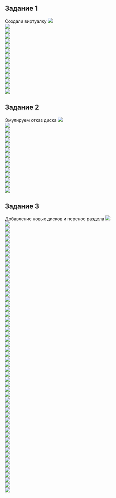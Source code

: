 ## Задание 1
Создали виртуалку
![](https://raw.githubusercontent.com/rolagg/OS-admin-labs/master/lab2/screens/lab2_pic1-1.png)\
![](https://raw.githubusercontent.com/rolagg/OS-admin-labs/master/lab2/screens/lab2_pic1-2.png)\
![](https://raw.githubusercontent.com/rolagg/OS-admin-labs/master/lab2/screens/lab2_pic1-3.png)\
![](https://raw.githubusercontent.com/rolagg/OS-admin-labs/master/lab2/screens/lab2_pic1-4.png)\
![](https://raw.githubusercontent.com/rolagg/OS-admin-labs/master/lab2/screens/lab2_pic1-5.png)\
![](https://raw.githubusercontent.com/rolagg/OS-admin-labs/master/lab2/screens/lab2_pic1-6.png)\
![](https://raw.githubusercontent.com/rolagg/OS-admin-labs/master/lab2/screens/lab2_pic1-7.png)\
![](https://raw.githubusercontent.com/rolagg/OS-admin-labs/master/lab2/screens/lab2_pic1-8.png)\
![](https://raw.githubusercontent.com/rolagg/OS-admin-labs/master/lab2/screens/lab2_pic1-9.png)\
![](https://raw.githubusercontent.com/rolagg/OS-admin-labs/master/lab2/screens/lab2_pic1-9-1.png)\
![](https://raw.githubusercontent.com/rolagg/OS-admin-labs/master/lab2/screens/lab2_pic1-9-2.png)\
![](https://raw.githubusercontent.com/rolagg/OS-admin-labs/master/lab2/screens/lab2_pic1-9-3.png)\
![](https://raw.githubusercontent.com/rolagg/OS-admin-labs/master/lab2/screens/lab2_pic1-10.png)\
![](https://raw.githubusercontent.com/rolagg/OS-admin-labs/master/lab2/screens/lab2_pic1-10-1.png)\
![](https://raw.githubusercontent.com/rolagg/OS-admin-labs/master/lab2/screens/lab2_pic1-10-2.png)

## Задание 2
Эмулируем отказ диска
![](https://raw.githubusercontent.com/rolagg/OS-admin-labs/master/lab2/screens/lab2_pic2-1-1.png)\
![](https://raw.githubusercontent.com/rolagg/OS-admin-labs/master/lab2/screens/lab2_pic2-1-2.png)\
![](https://raw.githubusercontent.com/rolagg/OS-admin-labs/master/lab2/screens/lab2_pic2-2-1.png)\
![](https://raw.githubusercontent.com/rolagg/OS-admin-labs/master/lab2/screens/lab2_pic2-2-2.png)\
![](https://raw.githubusercontent.com/rolagg/OS-admin-labs/master/lab2/screens/lab2_pic2-3-1.png)\
![](https://raw.githubusercontent.com/rolagg/OS-admin-labs/master/lab2/screens/lab2_pic2-3-2.png)\
![](https://raw.githubusercontent.com/rolagg/OS-admin-labs/master/lab2/screens/lab2_pic2-3-3.png)\
![](https://raw.githubusercontent.com/rolagg/OS-admin-labs/master/lab2/screens/lab2_pic2-4-1.png)\
![](https://raw.githubusercontent.com/rolagg/OS-admin-labs/master/lab2/screens/lab2_pic2-4-2.png)\
![](https://raw.githubusercontent.com/rolagg/OS-admin-labs/master/lab2/screens/lab2_pic2-4-3.png)\
![](https://raw.githubusercontent.com/rolagg/OS-admin-labs/master/lab2/screens/lab2_pic2-5-1.png)\
![](https://raw.githubusercontent.com/rolagg/OS-admin-labs/master/lab2/screens/lab2_pic2-5-2.png)\
![](https://raw.githubusercontent.com/rolagg/OS-admin-labs/master/lab2/screens/lab2_pic2-6-1.png)\
![](https://raw.githubusercontent.com/rolagg/OS-admin-labs/master/lab2/screens/lab2_pic2-7-1.png)\
![](https://raw.githubusercontent.com/rolagg/OS-admin-labs/master/lab2/screens/lab2_pic2-8-1.png)

## Задание 3
Добавление новых дисков и перенос раздела
![](https://raw.githubusercontent.com/rolagg/OS-admin-labs/master/lab2/screens/lab2_pic3-1-1.png)\
![](https://raw.githubusercontent.com/rolagg/OS-admin-labs/master/lab2/screens/lab2_pic3-1-2.png)\
![](https://raw.githubusercontent.com/rolagg/OS-admin-labs/master/lab2/screens/lab2_pic3-1-3.png)\
![](https://raw.githubusercontent.com/rolagg/OS-admin-labs/master/lab2/screens/lab2_pic3-2-1.png)\
![](https://raw.githubusercontent.com/rolagg/OS-admin-labs/master/lab2/screens/lab2_pic3-2-2.png)\
![](https://raw.githubusercontent.com/rolagg/OS-admin-labs/master/lab2/screens/lab2_pic3-3-1.png)\
![](https://raw.githubusercontent.com/rolagg/OS-admin-labs/master/lab2/screens/lab2_pic3-3-2.png)\
![](https://raw.githubusercontent.com/rolagg/OS-admin-labs/master/lab2/screens/lab2_pic3-4-1.png)\
![](https://raw.githubusercontent.com/rolagg/OS-admin-labs/master/lab2/screens/lab2_pic3-5-1.png)\
![](https://raw.githubusercontent.com/rolagg/OS-admin-labs/master/lab2/screens/lab2_pic3-5-2.png)\
![](https://raw.githubusercontent.com/rolagg/OS-admin-labs/master/lab2/screens/lab2_pic3-5-3.png)\
![](https://raw.githubusercontent.com/rolagg/OS-admin-labs/master/lab2/screens/lab2_pic3-5-4.png)\
![](https://raw.githubusercontent.com/rolagg/OS-admin-labs/master/lab2/screens/lab2_pic3-6-1.png)\
![](https://raw.githubusercontent.com/rolagg/OS-admin-labs/master/lab2/screens/lab2_pic3-6-2.png)\
![](https://raw.githubusercontent.com/rolagg/OS-admin-labs/master/lab2/screens/lab2_pic3-6-3.png)\
![](https://raw.githubusercontent.com/rolagg/OS-admin-labs/master/lab2/screens/lab2_pic3-6-4.png)\
![](https://raw.githubusercontent.com/rolagg/OS-admin-labs/master/lab2/screens/lab2_pic3-6-5.png)\
![](https://raw.githubusercontent.com/rolagg/OS-admin-labs/master/lab2/screens/lab2_pic3-6-6.png)\
![](https://raw.githubusercontent.com/rolagg/OS-admin-labs/master/lab2/screens/lab2_pic3-6-7.png)\
![](https://raw.githubusercontent.com/rolagg/OS-admin-labs/master/lab2/screens/lab2_pic3-6-8.png)\
![](https://raw.githubusercontent.com/rolagg/OS-admin-labs/master/lab2/screens/lab2_pic3-6-9.png)\
![](https://raw.githubusercontent.com/rolagg/OS-admin-labs/master/lab2/screens/lab2_pic3-6-10.png)\
![](https://raw.githubusercontent.com/rolagg/OS-admin-labs/master/lab2/screens/lab2_pic3-6-11.png)\
![](https://raw.githubusercontent.com/rolagg/OS-admin-labs/master/lab2/screens/lab2_pic3-6-12.png)\
![](https://raw.githubusercontent.com/rolagg/OS-admin-labs/master/lab2/screens/lab2_pic3-7-1.png)\
![](https://raw.githubusercontent.com/rolagg/OS-admin-labs/master/lab2/screens/lab2_pic3-7-2.png)\
![](https://raw.githubusercontent.com/rolagg/OS-admin-labs/master/lab2/screens/lab2_pic3-8-1.png)\
![](https://raw.githubusercontent.com/rolagg/OS-admin-labs/master/lab2/screens/lab2_pic3-8-2.png)\
![](https://raw.githubusercontent.com/rolagg/OS-admin-labs/master/lab2/screens/lab2_pic3-9-1.png)\
![](https://raw.githubusercontent.com/rolagg/OS-admin-labs/master/lab2/screens/lab2_pic3-9-2.png)\
![](https://raw.githubusercontent.com/rolagg/OS-admin-labs/master/lab2/screens/lab2_pic3-10-1.png)\
![](https://raw.githubusercontent.com/rolagg/OS-admin-labs/master/lab2/screens/lab2_pic3-11-1.png)\
![](https://raw.githubusercontent.com/rolagg/OS-admin-labs/master/lab2/screens/lab2_pic3-12-1.png)\
![](https://raw.githubusercontent.com/rolagg/OS-admin-labs/master/lab2/screens/lab2_pic3-12-2.png)\
![](https://raw.githubusercontent.com/rolagg/OS-admin-labs/master/lab2/screens/lab2_pic3-12-3.png)\
![](https://raw.githubusercontent.com/rolagg/OS-admin-labs/master/lab2/screens/lab2_pic3-12-4.png)\
![](https://raw.githubusercontent.com/rolagg/OS-admin-labs/master/lab2/screens/lab2_pic3-12-5.png)\
![](https://raw.githubusercontent.com/rolagg/OS-admin-labs/master/lab2/screens/lab2_pic3-12-6.png)\
![](https://raw.githubusercontent.com/rolagg/OS-admin-labs/master/lab2/screens/lab2_pic3-12-7.png)\
![](https://raw.githubusercontent.com/rolagg/OS-admin-labs/master/lab2/screens/lab2_pic3-13-1.png)\
![](https://raw.githubusercontent.com/rolagg/OS-admin-labs/master/lab2/screens/lab2_pic3-14-1.png)\
![](https://raw.githubusercontent.com/rolagg/OS-admin-labs/master/lab2/screens/lab2_pic3-15-1.png)\
![](https://raw.githubusercontent.com/rolagg/OS-admin-labs/master/lab2/screens/lab2_pic3-16-1.png)\
![](https://raw.githubusercontent.com/rolagg/OS-admin-labs/master/lab2/screens/lab2_pic3-16-2.png)\
![](https://raw.githubusercontent.com/rolagg/OS-admin-labs/master/lab2/screens/lab2_pic3-16-3.png)\
![](https://raw.githubusercontent.com/rolagg/OS-admin-labs/master/lab2/screens/lab2_pic3-16-4.png)\
![](https://raw.githubusercontent.com/rolagg/OS-admin-labs/master/lab2/screens/lab2_pic3-17-1.png)\
![](https://raw.githubusercontent.com/rolagg/OS-admin-labs/master/lab2/screens/lab2_pic3-17-2.png)\
![](https://raw.githubusercontent.com/rolagg/OS-admin-labs/master/lab2/screens/lab2_pic3-17-3.png)\
![](https://raw.githubusercontent.com/rolagg/OS-admin-labs/master/lab2/screens/lab2_pic3-17-4.png)\
![](https://raw.githubusercontent.com/rolagg/OS-admin-labs/master/lab2/screens/lab2_pic3-17-5.png)\
![](https://raw.githubusercontent.com/rolagg/OS-admin-labs/master/lab2/screens/lab2_pic3-18-1.png)\
![](https://raw.githubusercontent.com/rolagg/OS-admin-labs/master/lab2/screens/lab2_pic3-18-2.png)\
![](https://raw.githubusercontent.com/rolagg/OS-admin-labs/master/lab2/screens/lab2_pic3-19-1.png)\
![](https://raw.githubusercontent.com/rolagg/OS-admin-labs/master/lab2/screens/lab2_pic3-19-2.png)